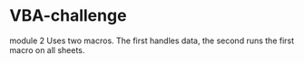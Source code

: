 # VBA-challenge
module 2
Uses two macros. The first handles data, the second runs the first macro on all sheets.
